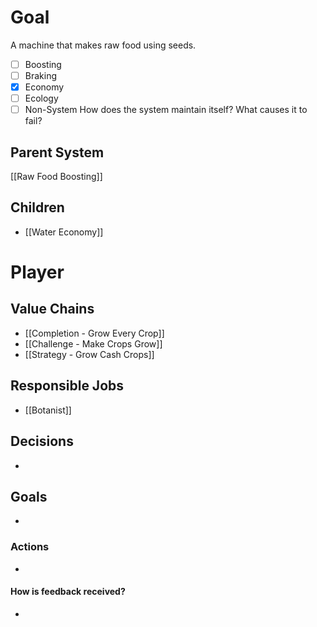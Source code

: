 # Goal
A machine that makes raw food using seeds.
- [ ] Boosting
- [ ] Braking
- [x] Economy
- [ ] Ecology
- [ ] Non-System
How does the system maintain itself? What causes it to fail?

## Parent System
[[Raw Food Boosting]]
## Children
- [[Water Economy]]
# Player
## Value Chains
- [[Completion - Grow Every Crop]]
- [[Challenge - Make Crops Grow]]
- [[Strategy - Grow Cash Crops]]
## Responsible Jobs
- [[Botanist]]
## Decisions
- 
## Goals
- 
### Actions
- 
#### How is feedback received?
- 
